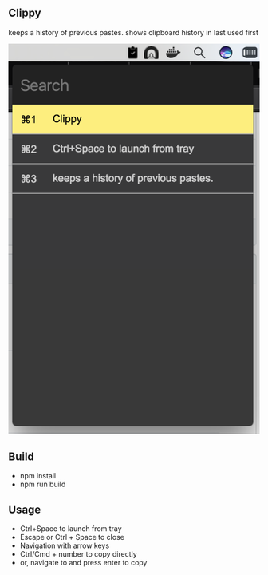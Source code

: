 ## Clippy

keeps a history of previous pastes. shows clipboard history in last used first

![clippy](showcase/clippy.png  "Copy pastes in action")

Build
-------
- npm install
- npm run build

Usage
-------
- Ctrl+Space to launch from tray
- Escape or Ctrl + Space to close
- Navigation with arrow keys
- Ctrl/Cmd + number to copy directly
- or, navigate to and press enter to copy
